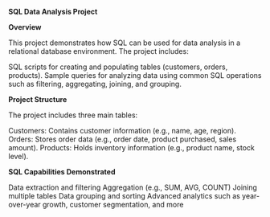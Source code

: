 **SQL Data Analysis Project**

**Overview**

This project demonstrates how SQL can be used for data analysis in a relational database environment. The project includes:

SQL scripts for creating and populating tables (customers, orders, products).
Sample queries for analyzing data using common SQL operations such as filtering, aggregating, joining, and grouping.

**Project Structure**

The project includes three main tables:

Customers: Contains customer information (e.g., name, age, region).
Orders: Stores order data (e.g., order date, product purchased, sales amount).
Products: Holds inventory information (e.g., product name, stock level).

**SQL Capabilities Demonstrated**

Data extraction and filtering
Aggregation (e.g., SUM, AVG, COUNT)
Joining multiple tables
Data grouping and sorting
Advanced analytics such as year-over-year growth, customer segmentation, and more
